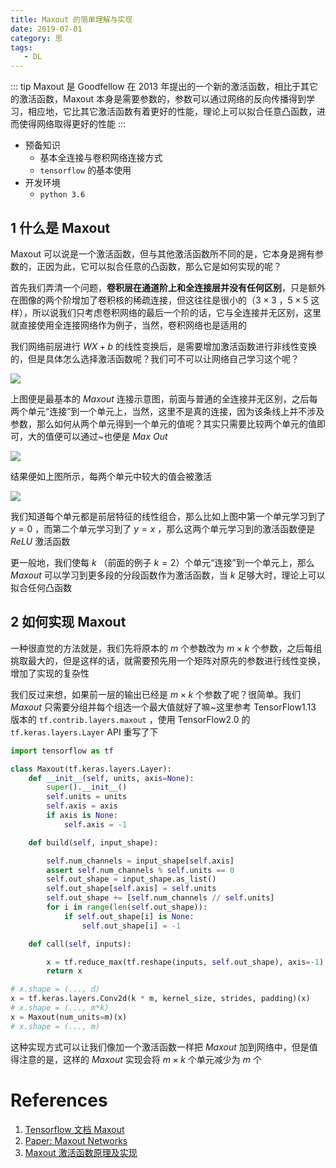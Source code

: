 ```yaml
---
title: Maxout 的简单理解与实现
date: 2019-07-01
category: 思
tags:
   - DL
---
```


::: tip
Maxout 是 Goodfellow 在 2013 年提出的一个新的激活函数，相比于其它的激活函数，Maxout 本身是需要参数的，参数可以通过网络的反向传播得到学习，相应地，它比其它激活函数有着更好的性能，理论上可以拟合任意凸函数，进而使得网络取得更好的性能
:::

<!-- more -->

-  预备知识
   -  基本全连接与卷积网络连接方式
   -  `tensorflow` 的基本使用
-  开发环境
   -  `python 3.6`

## 1 什么是 Maxout

Maxout 可以说是一个激活函数，但与其他激活函数所不同的是，它本身是拥有参数的，正因为此，它可以拟合任意的凸函数，那么它是如何实现的呢？

首先我们弄清一个问题，**卷积层在通道阶上和全连接层并没有任何区别**，只是额外在图像的两个阶增加了卷积核的稀疏连接，但这往往是很小的（$3 \times 3$ ，$5 \times 5$ 这样），所以说我们只考虑卷积网络的最后一个阶的话，它与全连接并无区别，这里就直接使用全连接网络作为例子，当然，卷积网络也是适用的

我们网络前层进行 $WX + b$ 的线性变换后，是需要增加激活函数进行非线性变换的，但是具体怎么选择激活函数呢？我们可不可以让网络自己学习这个呢？

![](../img/Maxout/Maxout01.png)

上图便是最基本的 $Maxout$ 连接示意图，前面与普通的全连接并无区别，之后每两个单元“连接”到一个单元上，当然，这里不是真的连接，因为该条线上并不涉及参数，那么如何从两个单元得到一个单元的值呢？其实只需要比较两个单元的值即可，大的值便可以通过~也便是 $Max\ Out$

![](../img/Maxout/Maxout02.png)

结果便如上图所示，每两个单元中较大的值会被激活

![](../img/Maxout/Maxout03.png)

我们知道每个单元都是前层特征的线性组合，那么比如上图中第一个单元学习到了 $y = 0$ ，而第二个单元学习到了 $y = x$ ，那么这两个单元学习到的激活函数便是 $ReLU$ 激活函数

更一般地，我们使每 $k$ （前面的例子 $k = 2$）个单元“连接”到一个单元上，那么 $Maxout$ 可以学习到更多段的分段函数作为激活函数，当 $k$ 足够大时，理论上可以拟合任何凸函数

## 2 如何实现 Maxout

一种很直觉的方法就是，我们先将原本的 $m$ 个参数改为 $m \times k$ 个参数，之后每组挑取最大的，但是这样的话，就需要预先用一个矩阵对原先的参数进行线性变换，增加了实现的复杂性

我们反过来想，如果前一层的输出已经是 $m \times k$ 个参数了呢？很简单。我们 $Maxout$ 只需要分组并每个组选一个最大值就好了嘛~这里参考 TensorFlow1.13 版本的 `tf.contrib.layers.maxout` ，使用 TensorFlow2.0 的 `tf.keras.layers.Layer` API 重写了下

```python
import tensorflow as tf

class Maxout(tf.keras.layers.Layer):
    def __init__(self, units, axis=None):
        super().__init__()
        self.units = units
        self.axis = axis
        if axis is None:
            self.axis = -1

    def build(self, input_shape):

        self.num_channels = input_shape[self.axis]
        assert self.num_channels % self.units == 0
        self.out_shape = input_shape.as_list()
        self.out_shape[self.axis] = self.units
        self.out_shape += [self.num_channels // self.units]
        for i in range(len(self.out_shape)):
            if self.out_shape[i] is None:
                self.out_shape[i] = -1

    def call(self, inputs):

        x = tf.reduce_max(tf.reshape(inputs, self.out_shape), axis=-1)
        return x

# x.shape = (..., d)
x = tf.keras.layers.Conv2d(k * m, kernel_size, strides, padding)(x)
# x.shape = (..., m*k)
x = Maxout(num_units=m)(x)
# x.shape = (..., m)
```

这种实现方式可以让我们像加一个激活函数一样把 $Maxout$ 加到网络中，但是值得注意的是，这样的 $Maxout$ 实现会将 $m \times k$ 个单元减少为 $m$ 个

# References

1. [Tensorflow 文档 Maxout](https://tensorflow.google.cn/api_docs/python/tf/contrib/layers/maxout?hl=en)
2. [Paper: Maxout Networks](https://arxiv.org/abs/1302.4389)
3. [Maxout 激活函数原理及实现](https://www.jianshu.com/p/710fd5d6d640)
